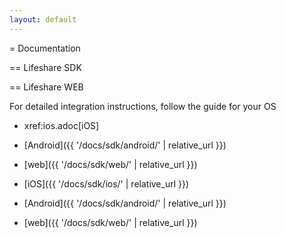 ```yaml
---
layout: default
---
```

= Documentation


== Lifeshare SDK



== Lifeshare WEB

For detailed integration instructions, follow the guide for your OS

* xref:ios.adoc[iOS]
* [Android]({{ '/docs/sdk/android/' | relative_url }})
* [web]({{ '/docs/sdk/web/' | relative_url }})


* [iOS]({{ '/docs/sdk/ios/' | relative_url }})
* [Android]({{ '/docs/sdk/android/' | relative_url }})
* [web]({{ '/docs/sdk/web/' | relative_url }})
